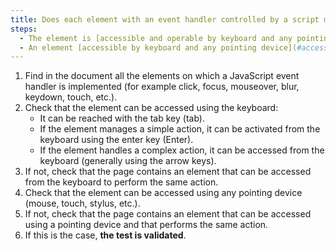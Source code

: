 ```yaml
---
title: Does each element with an event handler controlled by a script meet one of these conditions (excluding special cases)?
steps:
  - The element is [accessible and operable by keyboard and any pointing device](#accessible-and-operable-by-keyboard-and-any-pointing-device).
  - An element [accessible by keyboard and any pointing device](#accessible-and-operable-by-keyboard-and-any-pointing-device) allowing the same action to be performed is present on the page.
---
```


1. Find in the document all the elements on which a JavaScript event handler is implemented (for example click, focus, mouseover, blur, keydown, touch, etc.).
2. Check that the element can be accessed using the keyboard:
   - It can be reached with the tab key (tab).
   - If the element manages a simple action, it can be activated from the keyboard using the enter key (Enter).
   - If the element handles a complex action, it can be accessed from the keyboard (generally using the arrow keys).
3. If not, check that the page contains an element that can be accessed from the keyboard to perform the same action.
4. Check that the element can be accessed using any pointing device (mouse, touch, stylus, etc.).
5. If not, check that the page contains an element that can be accessed using a pointing device and that performs the same action.
6. If this is the case, **the test is validated**.
